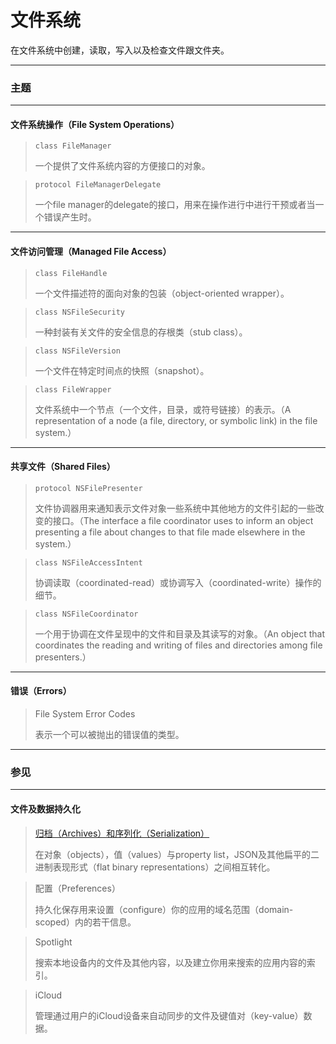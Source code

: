 # 文件系统

在文件系统中创建，读取，写入以及检查文件跟文件夹。

---

### 主题

---

#### 文件系统操作（File System Operations）

> ```
> class FileManager
> ```
> 一个提供了文件系统内容的方便接口的对象。

> ```
> protocol FileManagerDelegate
> ```
> 一个file manager的delegate的接口，用来在操作进行中进行干预或者当一个错误产生时。

---

#### 文件访问管理（Managed File Access）

> ```
> class FileHandle
> ```
> 一个文件描述符的面向对象的包装（object-oriented wrapper）。

> ```
> class NSFileSecurity
> ```
> 一种封装有关文件的安全信息的存根类（stub class）。

> ```
> class NSFileVersion
> ```
> 一个文件在特定时间点的快照（snapshot）。

> ```
> class FileWrapper
> ```
> 文件系统中一个节点（一个文件，目录，或符号链接）的表示。（A representation of a node (a file, directory, or symbolic link) in the file system.）

---

#### 共享文件（Shared Files）

> ```
> protocol NSFilePresenter
> ```
> 文件协调器用来通知表示文件对象一些系统中其他地方的文件引起的一些改变的接口。（The interface a file coordinator uses to inform an object presenting a file about changes to that file made elsewhere in the system.）

> ```
> class NSFileAccessIntent
> ```
> 协调读取（coordinated-read）或协调写入（coordinated-write）操作的细节。

> ```
> class NSFileCoordinator
> ```
> 一个用于协调在文件呈现中的文件和目录及其读写的对象。（An object that coordinates the reading and writing of files and directories among file presenters.）

---

#### 错误（Errors）

> File System Error Codes
>
> 表示一个可以被抛出的错误值的类型。

---

### 参见

---

#### 文件及数据持久化

> [归档（Archives）和序列化（Serialization）](/foundation/archives_and_serialization.md)
>
> 在对象（objects），值（values）与property list，JSON及其他扁平的二进制表现形式（flat binary representations）之间相互转化。

> 配置（Preferences）
>
> 持久化保存用来设置（configure）你的应用的域名范围（domain-scoped）内的若干信息。

> Spotlight
>
> 搜索本地设备内的文件及其他内容，以及建立你用来搜索的应用内容的索引。

> iCloud
>
> 管理通过用户的iCloud设备来自动同步的文件及键值对（key-value）数据。
